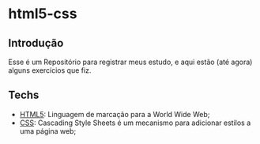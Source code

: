 # html5-css

## Introdução

Esse é um Repositório para registrar meus estudo, e aqui estão (até agora) alguns exercícios que fiz.

## Techs

* [HTML5](https://www.w3.org/html/): Linguagem de marcação para a World Wide Web;
* [CSS](https://www.w3.org/Style/CSS/Overview.en.html): Cascading Style Sheets é um mecanismo para adicionar estilos a uma página web;
